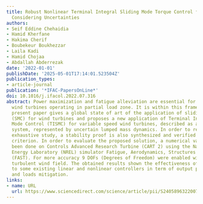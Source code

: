 ```yaml
---
title: Robust Nonlinear Terminal Integral Sliding Mode Torque Control for Wind Turbines
  Considering Uncertainties
authors:
- Seif Eddine Chehaidia
- Hamid Kherfane
- Hakima Cherif
- Boubekeur Boukhezzar
- Laila Kadi
- Hamid Chojaa
- Abdallah Abderrezak
date: '2022-01-01'
publishDate: '2025-05-01T17:14:01.523504Z'
publication_types:
- article-journal
publication: '*IFAC-PapersOnLine*'
doi: 10.1016/j.ifacol.2022.07.316
abstract: Power maximization and fatigue alleviation are essential for variable speed
  wind turbines operating in partial load zone. It is within this framework that the
  present paper gives a global state of art of the application of sliding mode control
  (SMC) for wind turbines and proposes a new application of Terminal Integral Sliding
  Mode Control (TISMC) for variable speed wind turbines, described as a mechatronic
  system, represented by uncertain lumped mass dynamics. In order to represent a relatively
  exhaustive study, a stability proof is also synthesized and verified using the Lyapunov
  criterion. In order to evaluate the proposed solution, a numerical validation has
  been done on Controls Advanced Research Turbine (CART 2) using the National Renewable
  Energy Laboratory (NREL) simulator Fatigue, Aerodynamics, Structures and Turbulence
  (FAST). For more accuracy 9 DOFs (Degrees of Freedom) were enabled with a realistic
  turbulent wind field. The obtained results shown the effectiveness of TISMC compared
  to some existing linear and nonlinear controllers in term of output power maximization
  and loads mitigation.
links:
- name: URL
  url: https://www.sciencedirect.com/science/article/pii/S2405896322007170
---
```

